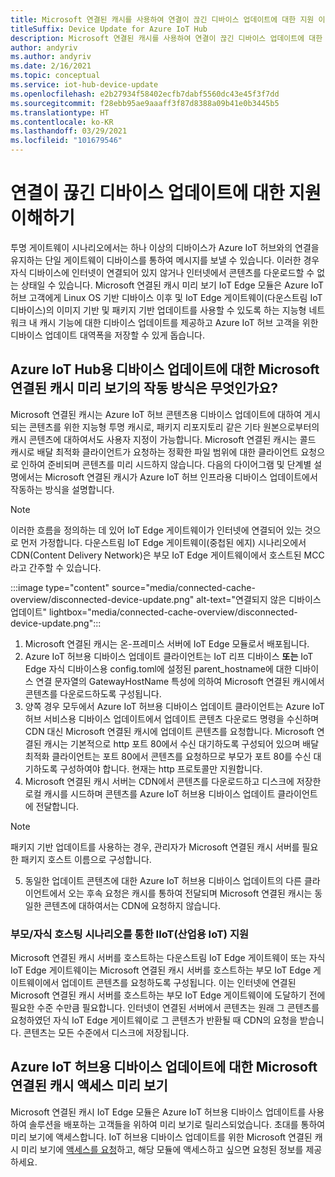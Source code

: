 ```yaml
---
title: Microsoft 연결된 캐시를 사용하여 연결이 끊긴 디바이스 업데이트에 대한 지원 이해하기 | Microsoft Docs
titleSuffix: Device Update for Azure IoT Hub
description: Microsoft 연결된 캐시를 사용하여 연결이 끊긴 디바이스 업데이트에 대한 지원 이해하기
author: andyriv
ms.author: andyriv
ms.date: 2/16/2021
ms.topic: conceptual
ms.service: iot-hub-device-update
ms.openlocfilehash: e2b27934f58402ecfb7dabf5560dc43e45f3f7dd
ms.sourcegitcommit: f28ebb95ae9aaaff3f87d8388a09b41e0b3445b5
ms.translationtype: HT
ms.contentlocale: ko-KR
ms.lasthandoff: 03/29/2021
ms.locfileid: "101679546"
---
```

# <a name="understand-support-for-disconnected-device-updates"></a>연결이 끊긴 디바이스 업데이트에 대한 지원 이해하기

투명 게이트웨이 시나리오에서는 하나 이상의 디바이스가 Azure IoT 허브와의 연결을 유지하는 단일 게이트웨이 디바이스를 통하여 메시지를 보낼 수 있습니다. 이러한 경우 자식 디바이스에 인터넷이 연결되어 있지 않거나 인터넷에서 콘텐츠를 다운로드할 수 없는 상태일 수 있습니다. Microsoft 연결된 캐시 미리 보기 IoT Edge 모듈은 Azure IoT 허브 고객에게 Linux OS 기반 디바이스 이후 및 IoT Edge 게이트웨이(다운스트림 IoT 디바이스)의 이미지 기반 및 패키지 기반 업데이트를 사용할 수 있도록 하는 지능형 네트워크 내 캐시 기능에 대한 디바이스 업데이트를 제공하고 Azure IoT 허브 고객을 위한 디바이스 업데이트 대역폭을 저장할 수 있게 돕습니다.

## <a name="how-does-microsoft-connected-cache-preview-for-device-update-for-azure-iot-hub-work"></a>Azure IoT Hub용 디바이스 업데이트에 대한 Microsoft 연결된 캐시 미리 보기의 작동 방식은 무엇인가요?

Microsoft 연결된 캐시는 Azure IoT 허브 콘텐츠용 디바이스 업데이트에 대하여 게시되는 콘텐츠를 위한 지능형 투명 캐시로, 패키지 리포지토리 같은 기타 원본으로부터의 캐시 콘텐츠에 대하여서도 사용자 지정이 가능합니다. Microsoft 연결된 캐시는 콜드 캐시로 배달 최적화 클라이언트가 요청하는 정확한 파일 범위에 대한 클라이언트 요청으로 인하여 준비되며 콘텐츠를 미리 시드하지 않습니다. 다음의 다이어그램 및 단계별 설명에서는 Microsoft 연결된 캐시가 Azure IoT 허브 인프라용 디바이스 업데이트에서 작동하는 방식을 설명합니다.

>[!Note]
>이러한 흐름을 정의하는 데 있어 IoT Edge 게이트웨이가 인터넷에 연결되어 있는 것으로 먼저 가정합니다. 다운스트림 IoT Edge 게이트웨이(중첩된 에지) 시나리오에서 CDN(Content Delivery Network)은 부모 IoT Edge 게이트웨이에서 호스트된 MCC라고 간주할 수 있습니다.

  :::image type="content" source="media/connected-cache-overview/disconnected-device-update.png" alt-text="연결되지 않은 디바이스 업데이트" lightbox="media/connected-cache-overview/disconnected-device-update.png":::

1. Microsoft 연결된 캐시는 온-프레미스 서버에 IoT Edge 모듈로서 배포됩니다.
2. Azure IoT 허브용 디바이스 업데이트 클라이언트는 IoT 리프 디바이스 **또는** IoT Edge 자식 디바이스용 config.toml에 설정된 parent_hostname에 대한 디바이스 연결 문자열의 GatewayHostName 특성에 의하여 Microsoft 연결된 캐시에서 콘텐츠를 다운로드하도록 구성됩니다.
3. 양쪽 경우 모두에서 Azure IoT 허브용 디바이스 업데이트 클라이언트는 Azure IoT 허브 서비스용 디바이스 업데이트에서 업데이트 콘텐츠 다운로드 명령을 수신하며 CDN 대신 Microsoft 연결된 캐시에 업데이트 콘텐츠를 요청합니다. Microsoft 연결된 캐시는 기본적으로 http 포트 80에서 수신 대기하도록 구성되어 있으며 배달 최적화 클라이언트는 포트 80에서 콘텐츠를 요청하므로 부모가 포트 80를 수신 대기하도록 구성하여야 합니다.  현재는 http 프로토콜만 지원합니다.
4. Microsoft 연결된 캐시 서버는 CDN에서 콘텐츠를 다운로드하고 디스크에 저장한 로컬 캐시를 시드하며 콘텐츠를 Azure IoT 허브용 디바이스 업데이트 클라이언트에 전달합니다.
   
>[!Note]
>패키지 기반 업데이트를 사용하는 경우, 관리자가 Microsoft 연결된 캐시 서버를 필요한 패키지 호스트 이름으로 구성합니다.

5. 동일한 업데이트 콘텐츠에 대한 Azure IoT 허브용 디바이스 업데이트의 다른 클라이언트에서 오는 후속 요청은 캐시를 통하여 전달되며 Microsoft 연결된 캐시는 동일한 콘텐츠에 대하여서는 CDN에 요청하지 않습니다.

### <a name="supporting-industrial-iot-iiot-with-parentchild-hosting-scenarios"></a>부모/자식 호스팅 시나리오를 통한 IIoT(산업용 IoT) 지원

Microsoft 연결된 캐시 서버를 호스트하는 다운스트림 IoT Edge 게이트웨이 또는 자식 IoT Edge 게이트웨이는 Microsoft 연결된 캐시 서버를 호스트하는 부모 IoT Edge 게이트웨이에서 업데이트 콘텐츠를 요청하도록 구성됩니다. 이는 인터넷에 연결된 Microsoft 연결된 캐시 서버를 호스트하는 부모 IoT Edge 게이트웨이에 도달하기 전에 필요한 수준 수만큼 필요합니다. 인터넷이 연결된 서버에서 콘텐츠는 원래 그 콘텐츠를 요청하였던 자식 IoT Edge 게이트웨이로 그 콘텐츠가 반환될 때 CDN의 요청을 받습니다. 콘텐츠는 모든 수준에서 디스크에 저장됩니다.

## <a name="access-to-the-microsoft-connected-cache-preview-for-device-update-for-azure-iot-hub"></a>Azure IoT 허브용 디바이스 업데이트에 대한 Microsoft 연결된 캐시 액세스 미리 보기

Microsoft 연결된 캐시 IoT Edge 모듈은 Azure IoT 허브용 디바이스 업데이트를 사용하여 솔루션을 배포하는 고객들을 위하여 미리 보기로 릴리스되었습니다. 초대를 통하여 미리 보기에 액세스합니다. IoT 허브용 디바이스 업데이트를 위한 Microsoft 연결된 캐시 미리 보기에 [액세스를 요청](https://aka.ms/MCCForDeviceUpdateForIoT)하고, 해당 모듈에 액세스하고 싶으면 요청된 정보를 제공하세요.
